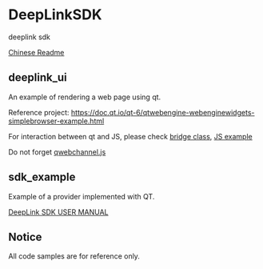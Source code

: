 # DeepLinkSDK

deeplink sdk

[Chinese Readme](./README.md)

## deeplink_ui

An example of rendering a web page using qt.

Reference project: <https://doc.qt.io/qt-6/qtwebengine-webenginewidgets-simplebrowser-example.html>

For interaction between qt and JS, please check [bridge class](./deeplink_ui/bridge.h), [JS example](./deeplink_ui/index.html)

Do not forget [qwebchannel.js](./deeplink_ui/qwebchannel.js)

## sdk_example

Example of a provider implemented with QT.

[DeepLink SDK USER MANUAL](./sdk_user_manual.md)

## Notice

All code samples are for reference only.
